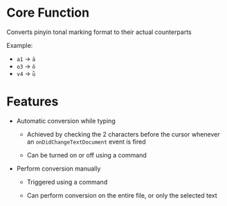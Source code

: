 # Core Function
Converts pinyin tonal marking format to their actual counterparts

Example:
- `a1` -> `ā`
- `o3` -> `ǒ`
- `v4` -> `ǜ`



# Features
- Automatic conversion while typing

  - Achieved by checking the 2 characters before the cursor whenever an `onDidChangeTextDocument` event is fired

  - Can be turned on or off using a command

- Perform conversion manually

  - Triggered using a command

  - Can perform conversion on the entire file, or only the selected text
